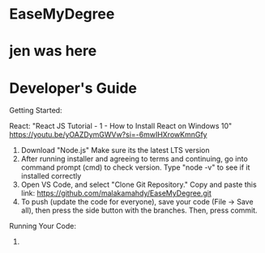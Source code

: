 # EaseMyDegree

# jen was here

# Developer's Guide

Getting Started:

React:
"React JS Tutorial - 1 - How to Install React on Windows 10"
https://youtu.be/yOAZDymGWVw?si=-6mwIHXrowKmnGfy

1. Download "Node.js"
   Make sure its the latest LTS version
2. After running installer and agreeing to terms and
   continuing, go into command prompt (cmd) to check version.
   Type "node -v" to see if it installed correctly
3. Open VS Code, and select "Clone Git Repository."
   Copy and paste this link: https://github.com/malakamahdy/EaseMyDegree.git
4. To push (update the code for everyone), save your code (File -> Save all), then press the side button with the branches. Then, press commit.

Running Your Code:

1.
